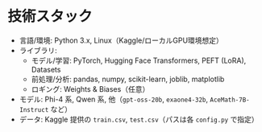 # 技術スタック

- 言語/環境: Python 3.x, Linux（Kaggle/ローカルGPU環境想定）
- ライブラリ: 
  - モデル/学習: PyTorch, Hugging Face Transformers, PEFT (LoRA), Datasets
  - 前処理/分析: pandas, numpy, scikit-learn, joblib, matplotlib
  - ロギング: Weights & Biases（任意）
- モデル: Phi-4 系, Qwen 系, 他（`gpt-oss-20b`, `exaone4-32b`, `AceMath-7B-Instruct` など）
- データ: Kaggle 提供の `train.csv`, `test.csv`（パスは各 `config.py` で指定）